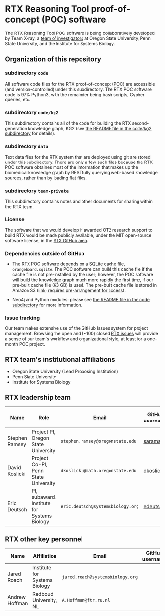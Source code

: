 # RTX Reasoning Tool proof-of-concept (POC) software 

The RTX Reasoning Tool POC software is being collaboratively developed by
Team X-ray, a
[team of investigators](#rtx-leadership-team) 
at Oregon State University, Penn State University, and the Institute for Systems Biology.

## Organization of this repository

### subdirectory `code`

All software code files for the RTX proof-of-concept (POC) are accessible (and
version-controlled) under this subdirectory. The RTX POC software code is 97%
Python3, with the remainder being bash scripts, Cypher queries, etc.

### subdirectory `code/kg2`

This subdirectory contains all of the code for building the RTX second-generation
knowledge graph, KG2 (see [the README file in the code/kg2 subdirectory](https://github.com/RTXteam/RTX/tree/master/code/kg2/README.md)
for details).

### subdirectory `data`

Text data files for the RTX system that are deployed using git are stored under
this subdirectory. There are only a few such files because the RTX POC software
obtaines most of the information that makes up the biomedical knowledge graph by
RESTfully querying web-based knowledge sources, rather than by loading flat files.

### subdirectory `team-private`

This subdirectory contains notes and other documents for sharing within the RTX team.

### License

The software that we would develop if awarded OT2 research support to build RTX
would be made publicly available, under the MIT open-source software license, in
the [RTX GitHub area](https://github.com/RTXteam/RTX).

### Dependencies outside of GitHub

- The RTX POC software depends on a SQLite cache file, `orangeboard.sqlite`. The
POC software can build this cache file if the cache file is not pre-installed by
the user; however, the POC software will build the knowledge graph much more
rapidly the first time, if our pre-built cache file (63 GB) is used. The
pre-built cache file is stored in Amazon S3
[(link; requires pre-arrangement for access)](https://s3-us-west-2.amazonaws.com/ramseylab/ncats/ncats.saramsey.org/orangeboard.sqlite).

- Neo4j and Python modules: please see [the README file in the code subdirectory](https://github.com/RTXteam/RTX/tree/master/code/README.md)
for more information.


### Issue tracking

Our team makes extensive use of the GitHub Issues system for project
management. Browsing the open and (~100) closed
[RTX issues](https://github.com/RTXTEam/RTX/issues) will provide a sense of
our team's workflow and organizational style, at least for a one-month POC
project.

## RTX team's institutional affiliations

- Oregon State University (Lead Proposing Institution)
- Penn State University
- Institute for Systems Biology

## RTX leadership team

| Name           | Role                                        | Email                             | GitHub username                               | Areas of relevant expertise      |
| -------------- | ------------------------------------------- | --------------------------------- | --------------------------------------------- | -------------------------------- |
| Stephen Ramsey | Project PI, Oregon State University         | `stephen.ramsey@oregonstate.edu`  | [saramsey](https://github.com/saramsey)       | compbio, systems biology         |
| David Koslicki | Project Co-PI, Penn State University        | `dkoslicki@math.oregonstate.edu`  | [dkoslicki](https://github.com/dkoslicki)     | compbio, graph algorithms        |
| Eric Deutsch   | PI, subaward, Institute for Systems Biology | `eric.deutsch@systemsbiology.org` | [edeutsch](https://github.com/edeutsch)       | bioinformatics, data management  | 

## RTX other key personnel

| Name             | Affiliation                   | Email                                 | GitHub username                                     | Areas of relevant expertise |
| ---------------- | ----------------------------- | ------------------------------------- | --------------------------------------------------- | --------------------------- |
| Jared Roach      | Institute for Systems Biology | `jared.roach@systemsbiology.org`      |                                                     | genomics, genetics, medicine, systems biology | 
| Andrew Hoffman   | Radboud University, NL        | `A.Hoffman@ftr.ru.nl`                 |                                                     | ethnographer of data science and cyberinfrastructure  |



 

